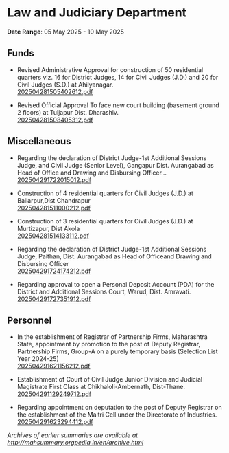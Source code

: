 # Law and Judiciary Department

**Date Range**: 05 May 2025 - 10 May 2025


## Funds
- Revised Administrative Approval for construction of 50 residential quarters viz. 16 for District Judges, 14 for Civil Judges (J.D.) and 20 for Civil Judges (S.D.) at Ahilyanagar.\
  [202504281505402612.pdf](https://gr.maharashtra.gov.in/Site/Upload/Government%20Resolutions/English/202504281505402612.pdf)

- Revised Official Approval To face new court building (basement  ground  2 floors) at Tuljapur Dist. Dharashiv.\
  [202504281508405312.pdf](https://gr.maharashtra.gov.in/Site/Upload/Government%20Resolutions/English/202504281508405312.pdf)

## Miscellaneous
- Regarding the declaration of District Judge-1st Additional Sessions Judge, and Civil Judge (Senior Level), Gangapur Dist. Aurangabad as Head of Office and Drawing and Disbursing Officer...\
  [202504291722015012.pdf](https://gr.maharashtra.gov.in/Site/Upload/Government%20Resolutions/English/202504291722015012.pdf)

- Construction of 4 residential quarters for Civil Judges (J.D.) at Ballarpur,Dist Chandrapur\
  [202504281511000212.pdf](https://gr.maharashtra.gov.in/Site/Upload/Government%20Resolutions/English/202504281511000212.pdf)

- Construction of 3 residential quarters for Civil Judges (J.D.) at Murtizapur, Dist Akola\
  [202504281514133112.pdf](https://gr.maharashtra.gov.in/Site/Upload/Government%20Resolutions/English/202504281514133112.pdf)

- Regarding the declaration of District Judge-1st Additional Sessions Judge, Paithan, Dist. Aurangabad as Head of Officeand Drawing and Disbursing Officer\
  [202504291724174212.pdf](https://gr.maharashtra.gov.in/Site/Upload/Government%20Resolutions/English/202504291724174212.pdf)

- Regarding approval to open a Personal Deposit Account (PDA) for the District and Additional Sessions Court, Warud, Dist. Amravati.\
  [202504291727351912.pdf](https://gr.maharashtra.gov.in/Site/Upload/Government%20Resolutions/English/202504291727351912.pdf)

## Personnel
- In the establishment of Registrar of Partnership Firms, Maharashtra State, appointment by promotion to the post of Deputy Registrar, Partnership Firms, Group-A on a purely temporary basis (Selection List Year 2024-25)\
  [202504291621156212.pdf](https://gr.maharashtra.gov.in/Site/Upload/Government%20Resolutions/English/202504291621156212.....pdf)

- Establishment of Court of Civil Judge Junior Division and Judicial Magistrate First Class at Chikhaloli-Ambernath, Dist-Thane.\
  [202504291129249712.pdf](https://gr.maharashtra.gov.in/Site/Upload/Government%20Resolutions/English/202504291129249712.pdf)

- Regarding appointment on deputation to the post of Deputy Registrar on the establishment of the Maitri Cell under the Directorate of Industries.\
  [202504291623294412.pdf](https://gr.maharashtra.gov.in/Site/Upload/Government%20Resolutions/English/202504291623294412.pdf)


*Archives of earlier summaries are available at http://mahsummary.orgpedia.in/en/archive.html*